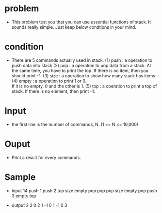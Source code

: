 # problem
- This problem test you that you can use essential functions of stack. It sounds really simple.
  Just keep below condtions in your mind.  

# condition
- There are 5 commands actually used in stack.
	(1) push : a operation to push data into stack
	(2) pop : a operation to pop data from a stack. At the same time, you have to print the top.
			  If there is no item, then you should print -1.
	(3) size : a operation to show how many stack has items.
	(4) empty : a operation to print 1 or 0.	
			    If it is no empty, 0 and the other is 1.
	(5) top : a operation to print a top of stack. 
			  If there is no element, then print -1.

# Input
- the first line is the number of commands, N. (1 <= N <= 10,000)

# Ouput 
- Print a result for every commands.

# Sample
- input
14
push 1
push 2
top
size
empty
pop
pop
pop
size
empty
pop
push 3
empty
top

- output
2
2
0
2
1
-1
0
1
-1
0
3 

